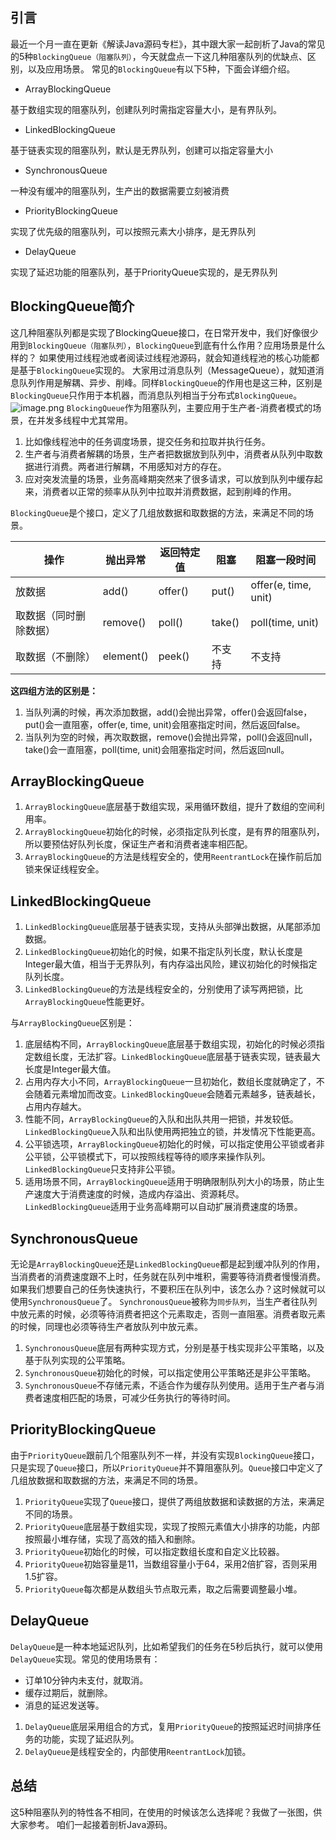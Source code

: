 ## 引言
最近一个月一直在更新《解读Java源码专栏》，其中跟大家一起剖析了Java的常见的5种`BlockingQueue（阻塞队列）`，今天就盘点一下这几种阻塞队列的优缺点、区别，以及应用场景。
常见的`BlockingQueue`有以下5种，下面会详细介绍。

- ArrayBlockingQueue

基于数组实现的阻塞队列，创建队列时需指定容量大小，是有界队列。

- LinkedBlockingQueue

基于链表实现的阻塞队列，默认是无界队列，创建可以指定容量大小

- SynchronousQueue

一种没有缓冲的阻塞队列，生产出的数据需要立刻被消费

- PriorityBlockingQueue

实现了优先级的阻塞队列，可以按照元素大小排序，是无界队列

- DelayQueue

实现了延迟功能的阻塞队列，基于PriorityQueue实现的，是无界队列
## BlockingQueue简介
这几种阻塞队列都是实现了BlockingQueue接口，在日常开发中，我们好像很少用到`BlockingQueue（阻塞队列）`，`BlockingQueue`到底有什么作用？应用场景是什么样的？
如果使用过线程池或者阅读过线程池源码，就会知道线程池的核心功能都是基于`BlockingQueue`实现的。
大家用过消息队列（MessageQueue），就知道消息队列作用是解耦、异步、削峰。同样`BlockingQueue`的作用也是这三种，区别是`BlockingQueue`只作用于本机器，而消息队列相当于分布式`BlockingQueue`。
![image.png](https://javabaguwen.com/img/BlockingQueue1.png)
`BlockingQueue`作为阻塞队列，主要应用于生产者-消费者模式的场景，在并发多线程中尤其常用。

1. 比如像线程池中的任务调度场景，提交任务和拉取并执行任务。
2. 生产者与消费者解耦的场景，生产者把数据放到队列中，消费者从队列中取数据进行消费。两者进行解耦，不用感知对方的存在。
3. 应对突发流量的场景，业务高峰期突然来了很多请求，可以放到队列中缓存起来，消费者以正常的频率从队列中拉取并消费数据，起到削峰的作用。

`BlockingQueue`是个接口，定义了几组放数据和取数据的方法，来满足不同的场景。

| 操作 | 抛出异常 | 返回特定值 | 阻塞 | 阻塞一段时间 |
| --- | --- | --- | --- | --- |
| 放数据 | add() | offer() | put() | offer(e, time, unit) |
| 取数据（同时删除数据） | remove() | poll() | take() | poll(time, unit) |
| 取数据（不删除） | element()	 | peek()	 | 不支持 | 不支持 |

**这四组方法的区别是：**

1. 当队列满的时候，再次添加数据，add()会抛出异常，offer()会返回false，put()会一直阻塞，offer(e, time, unit)会阻塞指定时间，然后返回false。
2. 当队列为空的时候，再次取数据，remove()会抛出异常，poll()会返回null，take()会一直阻塞，poll(time, unit)会阻塞指定时间，然后返回null。

## ArrayBlockingQueue

1. `ArrayBlockingQueue`底层基于数组实现，采用循环数组，提升了数组的空间利用率。
2. `ArrayBlockingQueue`初始化的时候，必须指定队列长度，是有界的阻塞队列，所以要预估好队列长度，保证生产者和消费者速率相匹配。
3. `ArrayBlockingQueue`的方法是线程安全的，使用`ReentrantLock`在操作前后加锁来保证线程安全。
## LinkedBlockingQueue

1. `LinkedBlockingQueue`底层基于链表实现，支持从头部弹出数据，从尾部添加数据。
2. `LinkedBlockingQueue`初始化的时候，如果不指定队列长度，默认长度是Integer最大值，相当于无界队列，有内存溢出风险，建议初始化的时候指定队列长度。
3. `LinkedBlockingQueue`的方法是线程安全的，分别使用了读写两把锁，比`ArrayBlockingQueue`性能更好。

与`ArrayBlockingQueue`区别是：

1. 底层结构不同，`ArrayBlockingQueue`底层基于数组实现，初始化的时候必须指定数组长度，无法扩容。`LinkedBlockingQueue`底层基于链表实现，链表最大长度是Integer最大值。
2. 占用内存大小不同，`ArrayBlockingQueue`一旦初始化，数组长度就确定了，不会随着元素增加而改变。`LinkedBlockingQueue`会随着元素越多，链表越长，占用内存越大。
3. 性能不同，`ArrayBlockingQueue`的入队和出队共用一把锁，并发较低。`LinkedBlockingQueue`入队和出队使用两把独立的锁，并发情况下性能更高。
4. 公平锁选项，`ArrayBlockingQueue`初始化的时候，可以指定使用公平锁或者非公平锁，公平锁模式下，可以按照线程等待的顺序来操作队列。`LinkedBlockingQueue`只支持非公平锁。
5. 适用场景不同，`ArrayBlockingQueue`适用于明确限制队列大小的场景，防止生产速度大于消费速度的时候，造成内存溢出、资源耗尽。`LinkedBlockingQueue`适用于业务高峰期可以自动扩展消费速度的场景。
## SynchronousQueue
无论是`ArrayBlockingQueue`还是`LinkedBlockingQueue`都是起到缓冲队列的作用，当消费者的消费速度跟不上时，任务就在队列中堆积，需要等待消费者慢慢消费。
如果我们想要自己的任务快速执行，不要积压在队列中，该怎么办？这时候就可以使用`SynchronousQueue`了。
`SynchronousQueue`被称为`同步队列`，当生产者往队列中放元素的时候，必须等待消费者把这个元素取走，否则一直阻塞。消费者取元素的时候，同理也必须等待生产者放队列中放元素。

1. `SynchronousQueue`底层有两种实现方式，分别是基于栈实现非公平策略，以及基于队列实现的公平策略。
2. `SynchronousQueue`初始化的时候，可以指定使用公平策略还是非公平策略。
3. `SynchronousQueue`不存储元素，不适合作为缓存队列使用。适用于生产者与消费者速度相匹配的场景，可减少任务执行的等待时间。
## PriorityBlockingQueue
由于`PriorityQueue`跟前几个阻塞队列不一样，并没有实现`BlockingQueue`接口，只是实现了`Queue`接口，所以`PriorityQueue`并不算阻塞队列。`Queue`接口中定义了几组放数据和取数据的方法，来满足不同的场景。

1. `PriorityQueue`实现了`Queue`接口，提供了两组放数据和读数据的方法，来满足不同的场景。
2. `PriorityQueue`底层基于数组实现，实现了按照元素值大小排序的功能，内部按照最小堆存储，实现了高效的插入和删除。
3. `PriorityQueue`初始化的时候，可以指定数组长度和自定义比较器。
4. `PriorityQueue`初始容量是11，当数组容量小于64，采用2倍扩容，否则采用1.5扩容。
5. `PriorityQueue`每次都是从数组头节点取元素，取之后需要调整最小堆。
## DelayQueue
`DelayQueue`是一种本地延迟队列，比如希望我们的任务在5秒后执行，就可以使用`DelayQueue`实现。常见的使用场景有：

- 订单10分钟内未支付，就取消。
- 缓存过期后，就删除。
- 消息的延迟发送等。

1. `DelayQueue`底层采用组合的方式，复用`PriorityQueue`的按照延迟时间排序任务的功能，实现了延迟队列。
2. `DelayQueue`是线程安全的，内部使用`ReentrantLock`加锁。
## 总结
这5种阻塞队列的特性各不相同，在使用的时候该怎么选择呢？我做了一张图，供大家参考。 咱们一起接着剖析Java源码。
